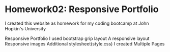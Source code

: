 # Homework02: Responsive Portfolio

I created this website as homework for my coding bootcamp at John Hopkin's University

Responsive Portfolio
I used bootstrap grip layout
A responsive layout
Responsive images
Additional stylesheet(style.css)
I created Multiple Pages
